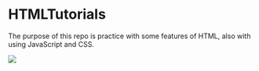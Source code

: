 # HTMLTutorials
The purpose of this repo is practice with some features of HTML, also with using JavaScript and CSS.

![](https://i0.wp.com/webuilddesign.com/wp-content/uploads/2015/07/practice-programming.jpg?w=600&ssl=1)